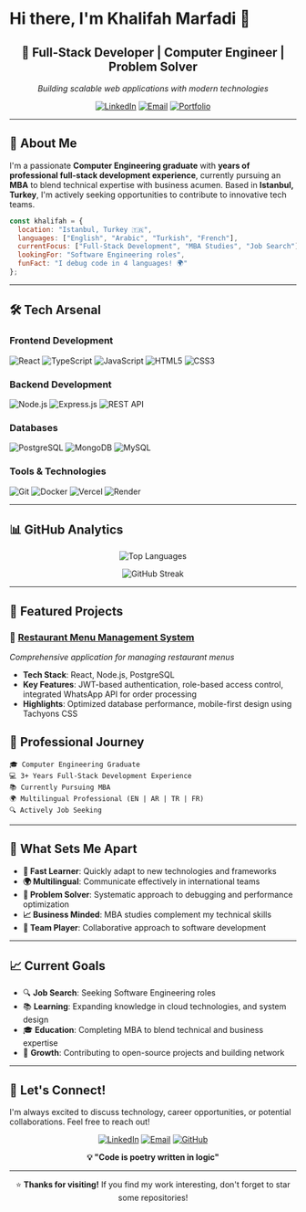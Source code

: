 
# Hi there, I'm Khalifah Marfadi 👋

<div align="center">

## 🚀 Full-Stack Developer | Computer Engineer | Problem Solver

*Building scalable web applications with modern technologies*

[![LinkedIn](https://img.shields.io/badge/LinkedIn-0077B5?style=for-the-badge&logo=linkedin&logoColor=white)](https://linkedin.com/in/kmarfadi)
[![Email](https://img.shields.io/badge/Email-D14836?style=for-the-badge&logo=gmail&logoColor=white)](mailto:khalifahmarfadi@gmail.com)
[![Portfolio](https://img.shields.io/badge/Portfolio-000000?style=for-the-badge&logo=About.me&logoColor=white)](#)

</div>

---

## 🎯 About Me

I'm a passionate **Computer Engineering graduate** with **years of professional full-stack development experience**, currently pursuing an **MBA** to blend technical expertise with business acumen. Based in **Istanbul, Turkey**, I'm actively seeking opportunities to contribute to innovative tech teams.

```javascript
const khalifah = {
  location: "Istanbul, Turkey 🇹🇷",
  languages: ["English", "Arabic", "Turkish", "French"],
  currentFocus: ["Full-Stack Development", "MBA Studies", "Job Search"],
  lookingFor: "Software Engineering roles",
  funFact: "I debug code in 4 languages! 🌍"
};
```

---

## 🛠️ Tech Arsenal

### **Frontend Development**
![React](https://img.shields.io/badge/React-20232A?style=for-the-badge&logo=react&logoColor=61DAFB)
![TypeScript](https://img.shields.io/badge/TypeScript-007ACC?style=for-the-badge&logo=typescript&logoColor=white)
![JavaScript](https://img.shields.io/badge/JavaScript-F7DF1E?style=for-the-badge&logo=javascript&logoColor=black)
![HTML5](https://img.shields.io/badge/HTML5-E34F26?style=for-the-badge&logo=html5&logoColor=white)
![CSS3](https://img.shields.io/badge/CSS3-1572B6?style=for-the-badge&logo=css3&logoColor=white)

### **Backend Development**
![Node.js](https://img.shields.io/badge/Node.js-43853D?style=for-the-badge&logo=node.js&logoColor=white)
![Express.js](https://img.shields.io/badge/Express.js-404D59?style=for-the-badge)
![REST API](https://img.shields.io/badge/REST-02569B?style=for-the-badge&logo=rest&logoColor=white)

### **Databases**
![PostgreSQL](https://img.shields.io/badge/PostgreSQL-4169E1?style=for-the-badge&logo=postgresql&logoColor=white)
![MongoDB](https://img.shields.io/badge/MongoDB-47A248?style=for-the-badge&logo=mongodb&logoColor=white)
![MySQL](https://img.shields.io/badge/MySQL-005C79?style=for-the-badge&logo=mysql&logoColor=white)

### **Tools & Technologies**
![Git](https://img.shields.io/badge/Git-F05032?style=for-the-badge&logo=git&logoColor=white)
![Docker](https://img.shields.io/badge/Docker-2496ED?style=for-the-badge&logo=docker&logoColor=white)
![Vercel](https://img.shields.io/badge/Vercel-000000?style=for-the-badge&logo=vercel&logoColor=white)
![Render](https://img.shields.io/badge/Render-0D1117?style=for-the-badge&logo=render&logoColor=white)

---

## 📊 GitHub Analytics

<div align="center">

![Top Languages](https://github-readme-stats.vercel.app/api/top-langs/?username=kmarfadi&layout=compact&theme=tokyonight&hide_border=true&bg_color=0D1117)

![GitHub Streak](https://github-readme-streak-stats.herokuapp.com/?user=kmarfadi&theme=tokyonight&hide_border=true&background=0D1117)

</div>

---

## 🚀 Featured Projects

### 🌟 [Restaurant Menu Management System](https://github.com/kmarfadi/RestaurauntMenu-client)
*Comprehensive application for managing restaurant menus*
- **Tech Stack**: React, Node.js, PostgreSQL
- **Key Features**: JWT-based authentication, role-based access control, integrated WhatsApp API for order processing
- **Highlights**: Optimized database performance, mobile-first design using Tachyons CSS


## 💼 Professional Journey

```
🎓 Computer Engineering Graduate
💻 3+ Years Full-Stack Development Experience
📚 Currently Pursuing MBA
🌍 Multilingual Professional (EN | AR | TR | FR)
🔍 Actively Job Seeking 
```

---

## 🌟 What Sets Me Apart

- **🚀 Fast Learner**: Quickly adapt to new technologies and frameworks
- **🌍 Multilingual**: Communicate effectively in international teams
- **🎯 Problem Solver**: Systematic approach to debugging and performance optimization
- **📈 Business Minded**: MBA studies complement my technical skills
- **🤝 Team Player**: Collaborative approach to software development

---

## 📈 Current Goals

- 🔍 **Job Search**: Seeking Software Engineering roles
- 📚 **Learning**: Expanding knowledge in cloud technologies, and system design
- 🎓 **Education**: Completing MBA to blend technical and business expertise
- 🌱 **Growth**: Contributing to open-source projects and building network

---

## 💬 Let's Connect!

I'm always excited to discuss technology, career opportunities, or potential collaborations. Feel free to reach out!

<div align="center">

[![LinkedIn](https://img.shields.io/badge/LinkedIn-Connect-0077B5?style=for-the-badge&logo=linkedin)](https://linkedin.com/in/kmarfadi)
[![Email](https://img.shields.io/badge/Email-Contact-D14836?style=for-the-badge&logo=gmail)](mailto:khalifahmarfadi@gmail.com)
[![GitHub](https://img.shields.io/badge/GitHub-Follow-181717?style=for-the-badge&logo=github)](https://github.com/kmarfadi)

**💡 "Code is poetry written in logic"**

---

⭐ **Thanks for visiting!** If you find my work interesting, don't forget to star some repositories!

</div>
